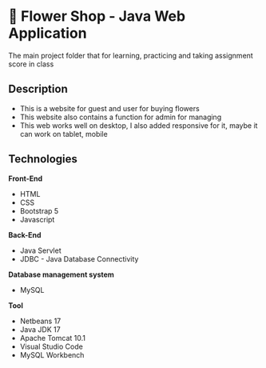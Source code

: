 # 👋 Flower Shop - Java Web Application

The main project folder that for learning, practicing and taking assignment score in class

## Description
- This is a website for guest and user for buying flowers
- This website also contains a function for admin for managing
- This web works well on desktop, I also added responsive for it, maybe it can work on tablet, mobile

## Technologies
**Front-End**
- HTML
- CSS
- Bootstrap 5
- Javascript
  
**Back-End**
- Java Servlet
- JDBC - Java Database Connectivity

**Database management system**
- MySQL
  
**Tool**
- Netbeans 17
- Java JDK 17
- Apache Tomcat 10.1
- Visual Studio Code
- MySQL Workbench

